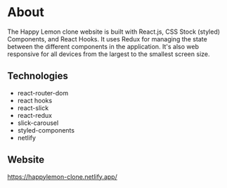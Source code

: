 # About
The Happy Lemon clone website is built with React.js, CSS Stock (styled) Components, and React Hooks. It uses Redux for managing the state between the different components in the application. It's also web responsive for all devices from the largest to the smallest screen size. 

## Technologies
- react-router-dom
- react hooks
- react-slick
- react-redux
- slick-carousel
- styled-components
- netlify

## Website
https://happylemon-clone.netlify.app/
